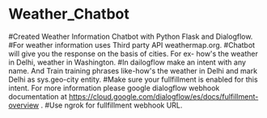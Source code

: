 # Weather_Chatbot
#Created Weather Information Chatbot with Python Flask and Dialogflow.
#For weather information uses Third party API weathermap.org.
#Chatbot will give you the response on the basis of cities. For ex- how's the weather in  Delhi, weather in Washington.
#In dailogflow make an intent with any name. And Train training phrases like-how's the weather in  Delhi and mark Delhi as sys.geo-city entity.
#Make sure your fullfillment is enabled for this intent. For more information please google dialogflow webhook documentation at https://cloud.google.com/dialogflow/es/docs/fulfillment-overview . 
#Use ngrok  for fullfillment webhook URL.
